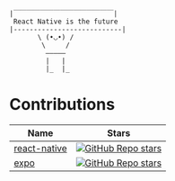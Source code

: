 ```
|￣￣￣￣￣￣￣￣￣￣￣￣￣￣￣|
 React Native is the future
|---------------------------|
       \ (•◡•) / 
        \     /   
         —————
         |   |
         |_  |_
```

# Contributions
| Name                                                                                                               | Stars                                                                                                                                                                                                                                                                            |
| ------------------------------------------------------------------------------------------------------------------ | -------------------------------------------------------------------------------------------------------------------------------------------------------------------------------------------------------------------------------------------------------------------------------- |
| [react-native](https://github.com/facebook/react-native/commits?author=Randall71)                                   | [![GitHub Repo stars](https://img.shields.io/github/stars/facebook/react-native?color=black&label=%F0%9F%8C%9F&style=for-the-badge)](https://github.com/facebook/react-native/commits?author=Randall71)                                                    |
| [expo](https://github.com/expo/expo/commits?author=Randall71)                                                       | [![GitHub Repo stars](https://img.shields.io/github/stars/expo/expo?color=black&label=%F0%9F%8C%9F&style=for-the-badge)](https://github.com/expo/expo/commits?author=Randall71)                                                                            |



<!--
### Hi there 👋

**Randall71/Randall71** is a ✨ _special_ ✨ repository because its `README.md` (this file) appears on your GitHub profile.

Here are some ideas to get you started:

- 🔭 I’m currently working on ...
- 🌱 I’m currently learning ...
- 👯 I’m looking to collaborate on ...
- 🤔 I’m looking for help with ...
- 💬 Ask me about ...
- 📫 How to reach me: ...
- 😄 Pronouns: ...
- ⚡ Fun fact: ...
-->
